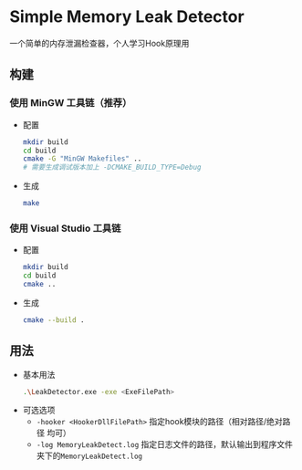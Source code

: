 # Simple Memory Leak Detector
一个简单的内存泄漏检查器，个人学习Hook原理用
## 构建
### 使用 MinGW 工具链（推荐）
- 配置
    ```bash
    mkdir build
    cd build
    cmake -G "MinGW Makefiles" ..
    # 需要生成调试版本加上 -DCMAKE_BUILD_TYPE=Debug
    ```
- 生成
    ```bash
    make
    ```

### 使用 Visual Studio 工具链
- 配置
    ```bash
    mkdir build
    cd build
    cmake ..
    ```
- 生成
    ```bash
    cmake --build .
    ```

## 用法
- 基本用法
    ```bash
    .\LeakDetector.exe -exe <ExeFilePath>
    ```
- 可选选项
    - ```-hooker <HookerDllFilePath>``` 指定hook模块的路径（相对路径/绝对路径 均可）
    - ```-log MemoryLeakDetect.log``` 指定日志文件的路径，默认输出到程序文件夹下的```MemoryLeakDetect.log```
    